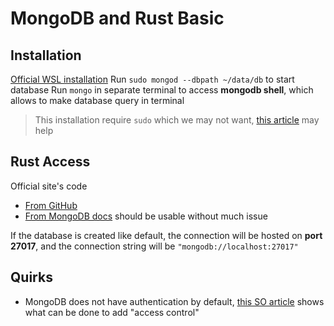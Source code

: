 # MongoDB and Rust Basic
## Installation
[Official WSL installation](https://docs.microsoft.com/en-us/windows/wsl/tutorials/wsl-database) 
Run `sudo mongod --dbpath ~/data/db` to start database 
Run `mongo` in separate terminal to access **mongodb shell**, which allows to make database query in terminal 

> This installation require `sudo` which we may not want, [this article](https://dev.to/seanwelshbrown/installing-mongodb-on-windows-subsystem-for-linux-wsl-2-19m9) may help

## Rust Access
Official site's code
* [From GitHub](https://github.com/mongodb/mongo-rust-driver) 
* [From MongoDB docs](https://docs.mongodb.com/drivers/rust/) 
should be usable without much issue 

If the database is created like default, the connection will be hosted on **port 27017**, and the connection string will be `"mongodb://localhost:27017"`

## Quirks
* MongoDB does not have authentication by default, [this SO article](https://stackoverflow.com/questions/38921414/mongodb-what-are-the-default-user-and-password) shows what can be done to add "access control"
